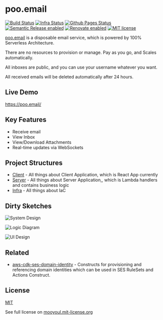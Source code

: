 # poo.email

[![Build Status](https://github.com/mooyoul/refined-unipass/workflows/workflow/badge.svg)](https://github.com/mooyoul/refined-unipass/actions)
[![Infra Status](https://github.com/mooyoul/refined-unipass/workflows/infra/badge.svg)](https://github.com/mooyoul/refined-unipass/actions)
[![Github Pages Status](https://github.com/mooyoul/refined-unipass/workflows/gh-pages/badge.svg)](https://github.com/mooyoul/refined-unipass/actions)
[![Semantic Release enabled](https://img.shields.io/badge/%20%20%F0%9F%93%A6%F0%9F%9A%80-semantic--release-e10079.svg)](https://github.com/semantic-release/semantic-release)
[![Renovate enabled](https://img.shields.io/badge/renovate-enabled-brightgreen.svg)](https://renovatebot.com/)
[![MIT license](http://img.shields.io/badge/license-MIT-blue.svg)](http://mooyoul.mit-license.org/)

[poo.email](https://poo.email) is a disposable email service, which is powered by 100% Serverless Architecture.

There are no resources to provision or manage. Pay as you go, and Scales automatically. 

All inboxes are public, and you can use your username whatever you want.

All received emails will be deleted automatically after 24 hours.    


## Live Demo

https://poo.email/

## Key Features

- Receive email
- View Inbox
- View/Download Attachments
- Real-time updates via WebSockets 


## Project Structures

- [Client](client) - All things about Client Application, which is React App currently
- [Server](server) - All things about Server Application,, which is Lambda handlers and contains business logic
- [Infra](infra) - All things about IaC  


## Dirty Sketches

![System Design](assets/system-design.png)

![Logic Diagram](assets/logic-diagram.png)

![UI Design](assets/ui-design.png)

 

## Related

- [aws-cdk-ses-domain-identity](https://github.com/mooyoul/aws-cdk-ses-domain-identity) - Constructs for provisioning and referencing domain identities which can be used in SES RuleSets and Actions Construct.
                                                                                        


## License
[MIT](LICENSE)

See full license on [mooyoul.mit-license.org](http://mooyoul.mit-license.org/)

